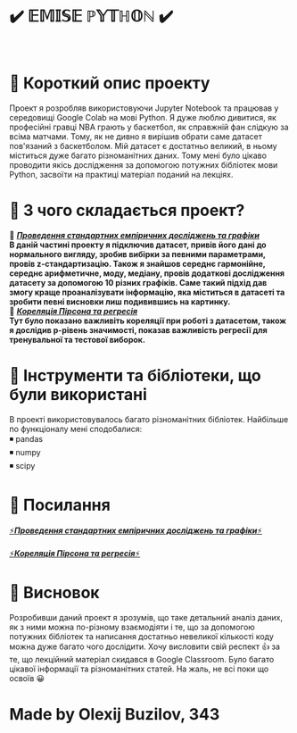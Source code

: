 
# :heavy_check_mark: 𝔼𝕄𝕀𝕊𝔼 ℙ𝕐𝕋ℍ𝕆ℕ :heavy_check_mark:
<br>

# :thought_balloon: Короткий опис проекту 
Проект я розробляв використовуючи Jupyter Notebook та працював у середовищі Google Colab на мові Python. Я дуже люблю дивитися, як професійні гравці NBA грають у баскетбол, як справжній фан слідкую за всіма матчами. Тому, як не дивно я вирішив обрати саме датасет пов'язаний з баскетболом. Мій датасет є достатньо великий, в ньому міститься дуже багато різноманітних даних. Тому мені було цікаво проводити якісь дослідження за допомогою потужних бібліотек мови Python, засвоїти на практиці матеріал поданий на лекціях.

# :thought_balloon: З чого складається проект?
:page_facing_up: <a href="https://colab.research.google.com/drive/1D_QTWzQgy6MT9t7GpYVpQTFya6xO7qMc"><b><i>Проведення стандартних емпіричних досліджень та графіки</b></i></a><br>
**В даній частині проекту я підключив датасет, привів його дані до нормального вигляду, зробив вибірки за певними параметрами, провів z-стандартизацію. Також я знайшов середнє гармонійне, середнє арифметичне, моду, медіану, провів додаткові дослідження датасету за допомогою 10 різних графіків. Саме такий підхід дав змогу краще проаналізувати інформацію, яка міститься в датасеті та зробити певні висновки лиш подивившись на картинку.**
<br>:page_facing_up: <a href="https://colab.research.google.com/drive/1p8DVHyyXRAcvQVdT3JfZ55daFQRZzhnX"><b><i>Кореляція Пірсона та регресія</b></i></a><br>
**Тут було показано важливіть кореляції при роботі з датасетом, також я дослідив p-рівень значимості, показав важливість регресії для тренувальної та тестової виборок.**

# :thought_balloon: Інструменти та бібліотеки, що були використані
В проекті використовувалось багато різноманітних бібліотек. Найбільше по функціоналу мені сподобалися:
<br>:black_medium_small_square: pandas
<br>:black_medium_small_square: numpy
<br>:black_medium_small_square: scipy <br>

# :paperclip: Посилання
<a href="https://colab.research.google.com/drive/1D_QTWzQgy6MT9t7GpYVpQTFya6xO7qMc">:zap:<b><i>Проведення стандартних емпіричних досліджень та графіки</b></i>:zap:</a><br></a><br>
<a href="https://colab.research.google.com/drive/1p8DVHyyXRAcvQVdT3JfZ55daFQRZzhnX">:zap:<b><i>Кореляція Пірсона та регресія</b></i>:zap:</a><br>

# :thought_balloon: Висновок
Розробивши даний проект я зрозумів, що таке детальний аналіз даних, як з ними можна по-різному взаємодіяти і те, що за допомогою потужних бібліотек та написання достатньо невеликої кількості коду можна дуже багато чого дослідити. Хочу висловити свій респект :+1: за те, що лекційний матеріал скидався в Google Classroom. Було багато цікавої інформації та різноманітних статей. На жаль, не всі поки що освоїв :grinning: 

# Made by Olexij Buzilov, 343

